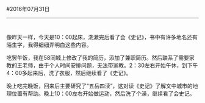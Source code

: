 #2016年07月31日
- - - - 
#
像昨天一样，今天是10：00起床，洗漱完后看了会《史记》，书中有许多地名还有陌生字，我得细细弄明白这些内容。

吃罢午饭，我在58同城上修改了我的简历，添加了兼职简历。然后联系了需要家教的王老师，由于个人时间安排问题，无法带家教。2：30左右开始午休，到下午4：00多起来后，洗了衣服，然后继续看了《史记》。

晚上吃完晚饭，回来后主要研究了“五岳四渎”，这对读《史记》了解文中城市的地理位置有帮助。晚上10：00左右开始做运动，然后洗了个澡，继续看了会史记。